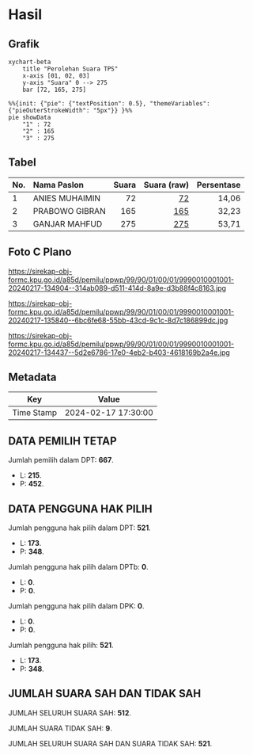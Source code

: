# Hasil

## Grafik

```mermaid
xychart-beta
    title "Perolehan Suara TPS"
    x-axis [01, 02, 03]
    y-axis "Suara" 0 --> 275
    bar [72, 165, 275]
```

```mermaid
%%{init: {"pie": {"textPosition": 0.5}, "themeVariables": {"pieOuterStrokeWidth": "5px"}} }%%
pie showData
    "1" : 72
    "2" : 165
    "3" : 275
```

## Tabel

| No. | Nama Paslon    | Suara | Suara (raw) | Persentase |
|:--- |:-------------- | -----:| -----------:| ----------:|
| 1   | ANIES MUHAIMIN | 72    | [72][p-1]   | 14,06      |
| 2   | PRABOWO GIBRAN | 165   | [165][p-2]  | 32,23      |
| 3   | GANJAR MAHFUD  | 275   | [275][p-3]  | 53,71      |


[p-1]: https://github.com/gigit-pemilu/pemilu-2024-99-luar-negeri/blob/main/pilpres/hitung-suara/sub/99-luar-negeri/sub/90-perth-australia/sub/01-perth-australia/sub/0001-perth-australia/sub/001-pos-001/sub/paslon-1.txt
[p-2]: https://github.com/gigit-pemilu/pemilu-2024-99-luar-negeri/blob/main/pilpres/hitung-suara/sub/99-luar-negeri/sub/90-perth-australia/sub/01-perth-australia/sub/0001-perth-australia/sub/001-pos-001/sub/paslon-2.txt
[p-3]: https://github.com/gigit-pemilu/pemilu-2024-99-luar-negeri/blob/main/pilpres/hitung-suara/sub/99-luar-negeri/sub/90-perth-australia/sub/01-perth-australia/sub/0001-perth-australia/sub/001-pos-001/sub/paslon-3.txt

## Foto C Plano

https://sirekap-obj-formc.kpu.go.id/a85d/pemilu/ppwp/99/90/01/00/01/9990010001001-20240217-134904--314ab089-d511-414d-8a9e-d3b88f4c8163.jpg

https://sirekap-obj-formc.kpu.go.id/a85d/pemilu/ppwp/99/90/01/00/01/9990010001001-20240217-135840--6bc6fe68-55bb-43cd-9c1c-8d7c186899dc.jpg

https://sirekap-obj-formc.kpu.go.id/a85d/pemilu/ppwp/99/90/01/00/01/9990010001001-20240217-134437--5d2e6786-17e0-4eb2-b403-4618169b2a4e.jpg


## Metadata

| Key        | Value               |
| ---------- | ------------------- |
| Time Stamp | 2024-02-17 17:30:00 |


## DATA PEMILIH TETAP

Jumlah pemilih dalam DPT: **667**.
 * L: **215**.
 * P: **452**.

## DATA PENGGUNA HAK PILIH

Jumlah pengguna hak pilih dalam DPT: **521**.
 * L: **173**.
 * P: **348**.

Jumlah pengguna hak pilih dalam DPTb: **0**.
 * L: **0**.
 * P: **0**.

Jumlah pengguna hak pilih dalam DPK: **0**.
 * L: **0**.
 * P: **0**.

Jumlah pengguna hak pilih: **521**.
 * L: **173**.
 * P: **348**.

## JUMLAH SUARA SAH DAN TIDAK SAH

JUMLAH SELURUH SUARA SAH: **512**.

JUMLAH SUARA TIDAK SAH: **9**.

JUMLAH SELURUH SUARA SAH DAN SUARA TIDAK SAH: **521**.


